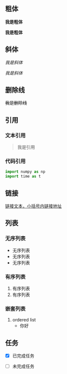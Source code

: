 ## 粗体

**我是粗体**

__我是粗体__



## 斜体

*我是斜体*

_我是斜体_



## 删除线

~~我是删除线~~



## 引用



### 文本引用

> 我是引用



### 代码引用

``` python
import numpy as np
import time as t
```



## 链接

[链接文本，小括号内链接地址](https://www.baidu.com)



## 列表

### 无序列表

- 无序列表
- 无序列表
- 无序列表



### 有序列表

1. 有序列表
2. 有序列表



### 嵌套列表

1. ordered list
   - 你好



## 任务

- [x] 已完成任务
- [ ] 未完成任务

